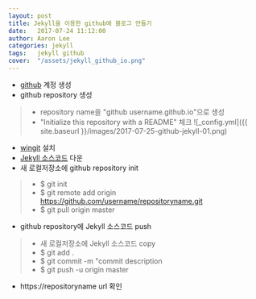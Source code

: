 ```yaml
---
layout: post
title: Jekyll을 이용한 github에 블로그 만들기
date:   2017-07-24 11:12:00
author: Aaron Lee
categories: jekyll
tags:	jekyll github
cover:  "/assets/jekyll_github_io.png"
---
```


- [github](https://github.com/) 계정 생성
- github repository 생성
> - repository name을 "github username.github.io"으로 생성
> - "Initialize this repository with a README" 체크
> ![_config.yml]({{ site.baseurl }}/images/2017-07-25-github-jekyll-01.png)
- [wingit](https://git-scm.com/download/win) 설치
- [Jekyll 소스코드](https://github.com/barryclark/jekyll-now) 다운
- 새 로컬저장소에 github repository init
> - $ git init
> - $ git remote add origin https://github.com/username/repositoryname.git
> - $ git pull origin master
- github repository에 Jekyll 소스코드 push
> - 새 로컬저장소에 Jekyll 소스코드 copy
> - $ git add .
> - $ git commit -m "commit description
> - $ git push -u origin master
- https://repositoryname url 확인